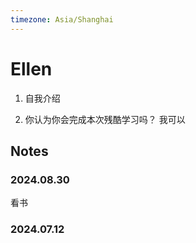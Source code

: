 ```yaml
---
timezone: Asia/Shanghai
---
```


# Ellen
1. 自我介绍

2. 你认为你会完成本次残酷学习吗？
 我可以
## Notes

<!-- Content_START -->

### 2024.08.30

看书

### 2024.07.12

<!-- Content_END -->
